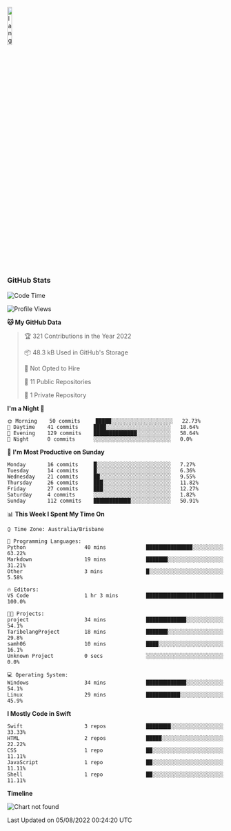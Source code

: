 <p align="left"><img width=15%" src="https://github.com/alansmathew/alansmathew/raw/master/lang.gif" alt="lang image here" /></p>

# <h3 align="left">GitHub Stats</h3>

<!--START_SECTION:waka-->
![Code Time](http://img.shields.io/badge/Code%20Time-0%20secs-blue)

![Profile Views](http://img.shields.io/badge/Profile%20Views-0-blue)

**🐱 My GitHub Data** 

> 🏆 321 Contributions in the Year 2022
 > 
> 📦 48.3 kB Used in GitHub's Storage 
 > 
> 🚫 Not Opted to Hire
 > 
> 📜 11 Public Repositories 
 > 
> 🔑 1 Private Repository 
 > 
**I'm a Night 🦉** 

```text
🌞 Morning    50 commits     █████░░░░░░░░░░░░░░░░░░░░   22.73% 
🌆 Daytime    41 commits     ████░░░░░░░░░░░░░░░░░░░░░   18.64% 
🌃 Evening    129 commits    ██████████████░░░░░░░░░░░   58.64% 
🌙 Night      0 commits      ░░░░░░░░░░░░░░░░░░░░░░░░░   0.0%

```
📅 **I'm Most Productive on Sunday** 

```text
Monday       16 commits     █░░░░░░░░░░░░░░░░░░░░░░░░   7.27% 
Tuesday      14 commits     █░░░░░░░░░░░░░░░░░░░░░░░░   6.36% 
Wednesday    21 commits     ██░░░░░░░░░░░░░░░░░░░░░░░   9.55% 
Thursday     26 commits     ███░░░░░░░░░░░░░░░░░░░░░░   11.82% 
Friday       27 commits     ███░░░░░░░░░░░░░░░░░░░░░░   12.27% 
Saturday     4 commits      ░░░░░░░░░░░░░░░░░░░░░░░░░   1.82% 
Sunday       112 commits    ████████████░░░░░░░░░░░░░   50.91%

```


📊 **This Week I Spent My Time On** 

```text
⌚︎ Time Zone: Australia/Brisbane

💬 Programming Languages: 
Python                   40 mins             ███████████████░░░░░░░░░░   63.22% 
Markdown                 19 mins             ███████░░░░░░░░░░░░░░░░░░   31.21% 
Other                    3 mins              █░░░░░░░░░░░░░░░░░░░░░░░░   5.58%

🔥 Editors: 
VS Code                  1 hr 3 mins         █████████████████████████   100.0%

🐱‍💻 Projects: 
project                  34 mins             █████████████░░░░░░░░░░░░   54.1% 
TaribelangProject        18 mins             ███████░░░░░░░░░░░░░░░░░░   29.8% 
samh06                   10 mins             ████░░░░░░░░░░░░░░░░░░░░░   16.1% 
Unknown Project          0 secs              ░░░░░░░░░░░░░░░░░░░░░░░░░   0.0%

💻 Operating System: 
Windows                  34 mins             █████████████░░░░░░░░░░░░   54.1% 
Linux                    29 mins             ███████████░░░░░░░░░░░░░░   45.9%

```

**I Mostly Code in Swift** 

```text
Swift                    3 repos             ████████░░░░░░░░░░░░░░░░░   33.33% 
HTML                     2 repos             █████░░░░░░░░░░░░░░░░░░░░   22.22% 
CSS                      1 repo              ██░░░░░░░░░░░░░░░░░░░░░░░   11.11% 
JavaScript               1 repo              ██░░░░░░░░░░░░░░░░░░░░░░░   11.11% 
Shell                    1 repo              ██░░░░░░░░░░░░░░░░░░░░░░░   11.11%

```


**Timeline**

![Chart not found](https://raw.githubusercontent.com/samh06/samh06/master/charts/bar_graph.png) 


 Last Updated on 05/08/2022 00:24:20 UTC
<!--END_SECTION:waka-->
